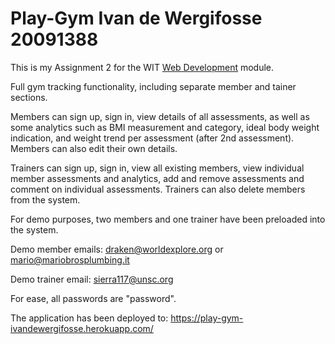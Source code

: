 # Play-Gym Ivan de Wergifosse 20091388

This is my Assignment 2 for the WIT [Web Development](https://tutors-design.netlify.com/course/wit-hdip-comp-sci-2020-web-development.netlify.com) module.

Full gym tracking functionality, including separate member and tainer sections.

Members can sign up, sign in, view details of all assessments, as well as some
analytics such as BMI measurement and category, ideal body weight indication, and weight
trend per assessment (after 2nd assessment). Members can also edit their own details.

Trainers can sign up, sign in, view all existing members, view individual member assessments
and analytics, add and remove assessments and comment on individual assessments. Trainers
can also delete members from the system.

For demo purposes, two members and one trainer have been preloaded into the system.

Demo member emails: draken@worldexplore.org or mario@mariobrosplumbing.it

Demo trainer email: sierra117@unsc.org

For ease, all passwords are "password".

The application has been deployed to: https://play-gym-ivandewergifosse.herokuapp.com/
